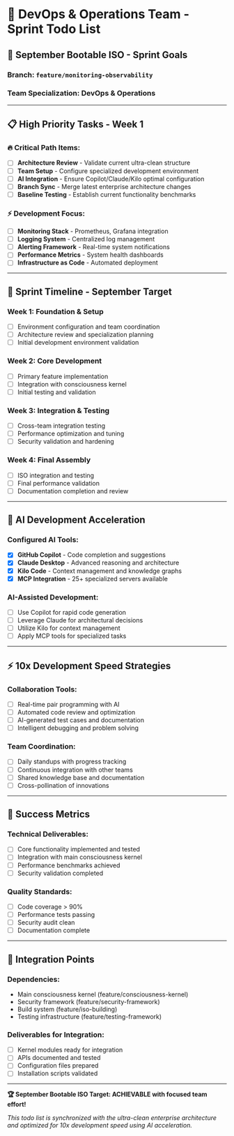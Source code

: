 # 🎯 **DevOps & Operations Team - Sprint Todo List**

## **🚀 September Bootable ISO - Sprint Goals**

### **Branch: `feature/monitoring-observability`**
### **Team Specialization: DevOps & Operations**

---

## **📋 High Priority Tasks - Week 1**

### **🔥 Critical Path Items:**
- [ ] **Architecture Review** - Validate current ultra-clean structure
- [ ] **Team Setup** - Configure specialized development environment
- [ ] **AI Integration** - Ensure Copilot/Claude/Kilo optimal configuration
- [ ] **Branch Sync** - Merge latest enterprise architecture changes
- [ ] **Baseline Testing** - Establish current functionality benchmarks

### **⚡ Development Focus:**
- [ ] **Monitoring Stack** - Prometheus, Grafana integration
- [ ] **Logging System** - Centralized log management
- [ ] **Alerting Framework** - Real-time system notifications
- [ ] **Performance Metrics** - System health dashboards
- [ ] **Infrastructure as Code** - Automated deployment

---

## **📅 Sprint Timeline - September Target**

### **Week 1: Foundation & Setup**
- [ ] Environment configuration and team coordination
- [ ] Architecture review and specialization planning
- [ ] Initial development environment validation

### **Week 2: Core Development**
- [ ] Primary feature implementation
- [ ] Integration with consciousness kernel
- [ ] Initial testing and validation

### **Week 3: Integration & Testing**
- [ ] Cross-team integration testing
- [ ] Performance optimization and tuning
- [ ] Security validation and hardening

### **Week 4: Final Assembly**
- [ ] ISO integration and testing
- [ ] Final performance validation
- [ ] Documentation completion and review

---

## **🤖 AI Development Acceleration**

### **Configured AI Tools:**
- [x] **GitHub Copilot** - Code completion and suggestions
- [x] **Claude Desktop** - Advanced reasoning and architecture
- [x] **Kilo Code** - Context management and knowledge graphs
- [x] **MCP Integration** - 25+ specialized servers available

### **AI-Assisted Development:**
- [ ] Use Copilot for rapid code generation
- [ ] Leverage Claude for architectural decisions
- [ ] Utilize Kilo for context management
- [ ] Apply MCP tools for specialized tasks

---

## **⚡ 10x Development Speed Strategies**

### **Collaboration Tools:**
- [ ] Real-time pair programming with AI
- [ ] Automated code review and optimization
- [ ] AI-generated test cases and documentation
- [ ] Intelligent debugging and problem solving

### **Team Coordination:**
- [ ] Daily standups with progress tracking
- [ ] Continuous integration with other teams
- [ ] Shared knowledge base and documentation
- [ ] Cross-pollination of innovations

---

## **🎯 Success Metrics**

### **Technical Deliverables:**
- [ ] Core functionality implemented and tested
- [ ] Integration with main consciousness kernel
- [ ] Performance benchmarks achieved
- [ ] Security validation completed

### **Quality Standards:**
- [ ] Code coverage > 90%
- [ ] Performance tests passing
- [ ] Security audit clean
- [ ] Documentation complete

---

## **🔗 Integration Points**

### **Dependencies:**
- Main consciousness kernel (feature/consciousness-kernel)
- Security framework (feature/security-framework)
- Build system (feature/iso-building)
- Testing infrastructure (feature/testing-framework)

### **Deliverables for Integration:**
- [ ] Kernel modules ready for integration
- [ ] APIs documented and tested
- [ ] Configuration files prepared
- [ ] Installation scripts validated

---

**🏆 September Bootable ISO Target: ACHIEVABLE with focused team effort!**

*This todo list is synchronized with the ultra-clean enterprise architecture and optimized for 10x development speed using AI acceleration.*
